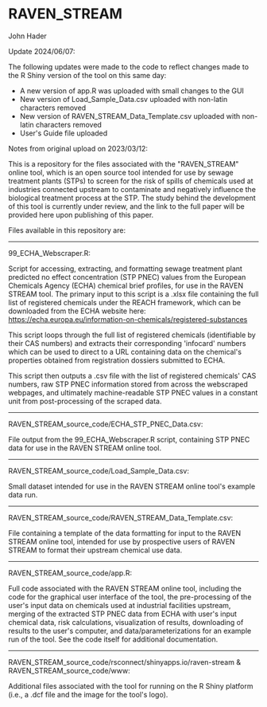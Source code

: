 # RAVEN_STREAM
John Hader

Update 2024/06/07:

The following updates were made to the code to reflect changes made to the R Shiny version of the tool on this same day:
- A new version of app.R was uploaded with small changes to the GUI
- New version of Load_Sample_Data.csv uploaded with non-latin characters removed
- New version of RAVEN_STREAM_Data_Template.csv uploaded with non-latin characters removed
- User's Guide file uploaded

Notes from original upload on 2023/03/12:

This is a repository for the files associated with the "RAVEN_STREAM" online tool, which is an open source tool intended for use by sewage treatment plants (STPs) to screen for the risk of spills of chemicals used at industries connected upstream to contaminate and negatively influence the biological treatment process at the STP. The study behind the development of this tool is currently under review, and the link to the full paper will be provided here upon publishing of this paper.

Files available in this repository are:

-----------------------

99_ECHA_Webscraper.R:

Script for accessing, extracting, and formatting sewage treatment plant predicted no effect concentration (STP PNEC) values from the European Chemicals Agency (ECHA) chemical brief profiles, for use in the RAVEN STREAM tool. The primary input to this script is a .xlsx file containing the full list of registered chemicals under the REACH framework, which can be downloaded from the ECHA website here: https://echa.europa.eu/information-on-chemicals/registered-substances

This script loops through the full list of registered chemicals (identifiable by their CAS numbers) and extracts their corresponding 'infocard' numbers which can be used to direct to a URL containing data on the chemical's properties obtained from registration dossiers submitted to ECHA.

This script then outputs a .csv file with the list of registered chemicals' CAS numbers, raw STP PNEC information stored from across the webscraped webpages, and ultimately machine-readable STP PNEC values in a constant unit from post-processing of the scraped data.

-----------------------

RAVEN_STREAM_source_code/ECHA_STP_PNEC_Data.csv:

File output from the 99_ECHA_Webscraper.R script, containing STP PNEC data for use in the RAVEN STREAM online tool.

-----------------------

RAVEN_STREAM_source_code/Load_Sample_Data.csv:

Small dataset intended for use in the RAVEN STREAM online tool's example data run.

-----------------------

RAVEN_STREAM_source_code/RAVEN_STREAM_Data_Template.csv:

File containing a template of the data formatting for input to the RAVEN STREAM online tool, intended for use by prospective users of RAVEN STREAM to format their upstream chemical use data.

-----------------------

RAVEN_STREAM_source_code/app.R:

Full code associated with the RAVEN STREAM online tool, including the code for the graphical user interface of the tool, the pre-processing of the user's input data on chemicals used at industrial facilities upstream, merging of the extracted STP PNEC data from ECHA with user's input chemical data, risk calculations, visualization of results, downloading of results to the user's computer, and data/parameterizations for an example run of the tool. See the code itself for additional documentation.

-----------------------

RAVEN_STREAM_source_code/rsconnect/shinyapps.io/raven-stream & RAVEN_STREAM_source_code/www:

Additional files associated with the tool for running on the R Shiny platform (i.e., a .dcf file and the image for the tool's logo).

